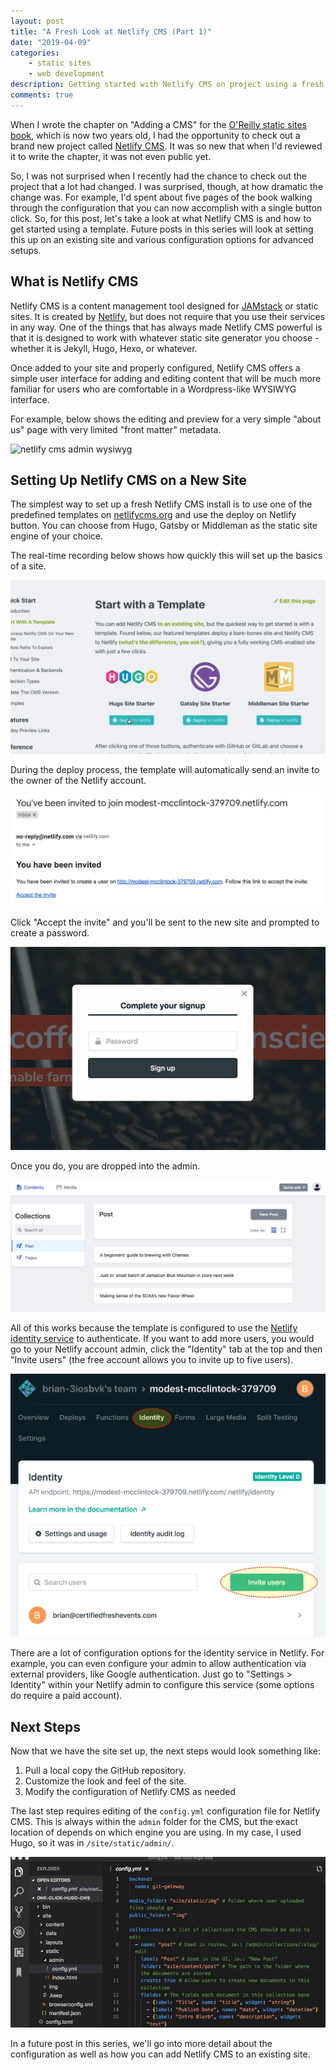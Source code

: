 ```yaml
---
layout: post
title: "A Fresh Look at Netlify CMS (Part 1)"
date: "2019-04-09"
categories:
    - static sites
    - web development
description: Getting started with Netlify CMS on project using a fresh install.
comments: true
---
```


When I wrote the chapter on "Adding a CMS" for the [O'Reilly static sites book](http://shop.oreilly.com/product/0636920051879.do), which is now two years old, I had the opportunity to check out a brand new project called [Netlify CMS](https://www.netlifycms.org/). It was so new that when I'd reviewed it to write the chapter, it was not even public yet.

So, I was not surprised when I recently had the chance to check out the project that a lot had changed. I was surprised, though, at how dramatic the change was. For example, I'd spent about five pages of the book walking through the configuration that you can now accomplish with a single button click. So, for this post, let's take a look at what Netlify CMS is and how to get started using a template. Future posts in this series will look at setting this up on an existing site and various configuration options for advanced setups.

## What is Netlify CMS

Netlify CMS is a content management tool designed for [JAMstack](https://jamstack.org/) or static sites. It is created by [Netlify](https://www.netlify.com/), but does not require that you use their services in any way. One of the things that has always made Netlify CMS powerful is that it is designed to work with whatever static site generator you choose - whether it is Jekyll, Hugo, Hexo, or whatever.

Once added to your site and properly configured, Netlify CMS offers a simple user interface for adding and editing content that will be much more familiar for users who are comfortable in a Wordpress-like WYSIWYG interface.

For example, below shows the editing and preview for a very simple "about us" page with very limited "front matter" metadata.

![netlify cms admin wysiwyg](netlifycms-admin.png)

## Setting Up Netlify CMS on a New Site

The simplest way to set up a fresh Netlify CMS install is to use one of the predefined templates on [netlifycms.org](https://www.netlifycms.org/docs/start-with-a-template/) and use the deploy on Netlify button. You can choose from Hugo, Gatsby or Middleman as the static site engine of your choice.

The real-time recording below shows how quickly this will set up the basics of a site.

![setting up a new netlify cms site](/images/posts/netlifycms/set-up-new-site.gif)

During the deploy process, the template will automatically send an invite to the owner of the Netlify account.

![invite](/images/posts/netlifycms/invite.png)

Click "Accept the invite" and you'll be sent to the new site and prompted to create a password.

![creating a password](/images/posts/netlifycms/password.png)

Once you do, you are dropped into the admin.

![netlify cms admin main page](/images/posts/netlifycms/admin.png)

All of this works because the template is configured to use the [Netlify identity service](https://www.netlify.com/docs/identity/) to authenticate. If you want to add more users, you would go to your Netlify account admin, click the "Identity" tab at the top and then "Invite users" (the free account allows you to invite up to five users).

![invite new users](/images/posts/netlifycms/invite-new.png)

There are a lot of configuration options for the identity service in Netlify. For example, you can even configure your admin to allow authentication via external providers, like Google authentication. Just go to "Settings > Identity" within your Netlify admin to configure this service (some options do require a paid account).

## Next Steps

Now that we have the site set up, the next steps would look something like:

1. Pull a local copy the GitHub repository.
2. Customize the look and feel of the site.
3. Modify the configuration of Netlify CMS as needed

The last step requires editing of the `config.yml` configuration file for Netlify CMS. This is always within the `admin` folder for the CMS, but the exact location of depends on which engine you are using. In my case, I used Hugo, so it was in `/site/static/admin/`.

![netlify cms configuration file](/images/posts/netlifycms/config.png)

In a future post in this series, we'll go into more detail about the configuration as well as how you can add Netlify CMS to an existing site.